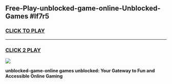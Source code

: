 
## Free-Play-unblocked-game-online-Unblocked-Games #lf7r5
<h3>
<a href="https://news.freeplayer.one?title=unblocked-game-online&ref=8M">CLICK TO PLAY</a></h3>
<hr>

<h3>
<a href="https://news.freeplayer.one?title=unblocked-game-online&ref=8M">CLICK 2 PLAY</a>
  
</h3>

<a href="https://news.freeplayer.one?title=unblocked-game-online&ref=8M"><img src="https://clearcache.store/games.png"></a>


**unblocked-game-online games unblocked: Your Gateway to Fun and Accessible Online Gaming**
